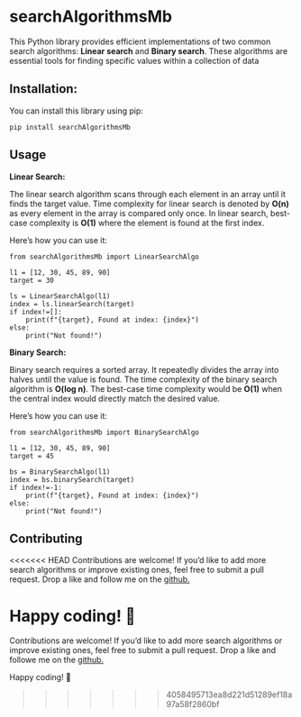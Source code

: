 
# searchAlgorithmsMb
This Python library provides efficient implementations of two common search algorithms: **Linear search** and **Binary search**. These algorithms are essential tools for finding specific values within a collection of data

## Installation:
You can install this library using pip:

```
pip install searchAlgorithmsMb
```


## Usage
**Linear Search:**

The linear search algorithm scans through each element in an array until it finds the target value. Time complexity for linear search is denoted by **O(n)** as every element in the array is compared only once. In linear search, best-case complexity is **O(1)** where the element is found at the first index.

Here’s how you can use it:

```
from searchAlgorithmsMb import LinearSearchAlgo

l1 = [12, 30, 45, 89, 90]
target = 30

ls = LinearSearchAlgo(l1)
index = ls.linearSearch(target)
if index!=[]:
    print(f"{target}, Found at index: {index}")
else:
    print("Not found!")

```

**Binary Search:**

Binary search requires a sorted array. It repeatedly divides the array into halves until the value is found. The time complexity of the binary search algorithm is **O(log n)**. The best-case time complexity would be **O(1)** when the central index would directly match the desired value.

Here’s how you can use it:

```
from searchAlgorithmsMb import BinarySearchAlgo

l1 = [12, 30, 45, 89, 90]
target = 45

bs = BinarySearchAlgo(l1)
index = bs.binarySearch(target)
if index!=-1:
    print(f"{target}, Found at index: {index}")
else:
    print("Not found!")
```
## Contributing
<<<<<<< HEAD
Contributions are welcome! If you’d like to add more search algorithms or improve existing ones, feel free to submit a pull request. Drop a like and follow me on the [github.](https://github.com/mrinmoyxb)

Happy coding! 🚀
=======
Contributions are welcome! If you’d like to add more search algorithms or improve existing ones, feel free to submit a pull request. Drop a like and followe me on the [github.](https://github.com/mrinmoyxb)

Happy coding! 🚀
>>>>>>> 4058495713ea8d221d51289ef18a97a58f2860bf
